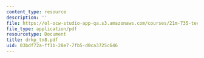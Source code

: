 ```yaml
---
content_type: resource
description: ''
file: https://ol-ocw-studio-app-qa.s3.amazonaws.com/courses/21m-735-technical-design-scenery-mechanisms-and-special-effects-spring-2004/03bdf72aff1b28e77fb5d0ca3725c646_drkp_tn8.pdf
file_type: application/pdf
resourcetype: Document
title: drkp_tn8.pdf
uid: 03bdf72a-ff1b-28e7-7fb5-d0ca3725c646
---
```


